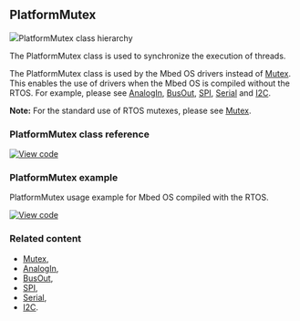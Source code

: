 ## PlatformMutex

<span class="images">![](http://os-doc-builder.test.mbed.com/docs/development/mbed-os-api-doxy/class_platform_mutex.png)<span>PlatformMutex class hierarchy</span></span>

The PlatformMutex class is used to synchronize the execution of threads.

The PlatformMutex class is used by the Mbed OS drivers instead of [Mutex](mutex.html).
This enables the use of drivers when the Mbed OS is compiled without the RTOS.
For example, please see [AnalogIn](analogin.html), [BusOut](busout.html),
[SPI](spi.html), [Serial](serial.html) and [I2C](i2c.html).

<span class="notes">**Note:**
For the standard use of RTOS mutexes, please see [Mutex](mutex.html).</span>

### PlatformMutex class reference

[![View code](https://www.mbed.com/embed/?type=library)](http://os-doc-builder.test.mbed.com/docs/development/mbed-os-api-doxy/class_platform_mutex.html)

### PlatformMutex example

PlatformMutex usage example for Mbed OS compiled with the RTOS.

[![View code](https://www.mbed.com/embed/?url=https://os.mbed.com/teams/mbed_example/code/mbed-os-example-platform-mutex/)](https://os.mbed.com/teams/mbed_example/code/mbed-os-example-platform-mutex/file/2084d9e90526/main.cpp)

### Related content

- [Mutex](mutex.html),
- [AnalogIn](analogin.html),
- [BusOut](busout.html),
- [SPI](spi.html),
- [Serial](serial.html),
- [I2C](i2c.html).

